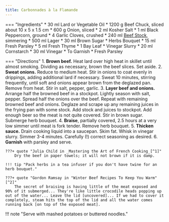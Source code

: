 ```yaml
---
title: Carbonnades à la Flamande
---
```


=== "Ingredients"
    * 30 ml Lard or Vegetable Oil
    * 1200 g Beef Chuck, sliced about 10 x 5 x 1.5 cm
    * 600 g Onion, sliced
    * 2 ml Kosher Salt
    * 1 ml Black Peppercorn, ground
    * 4 Garlic Cloves, crushed
    * 240 ml [Beef Stock](../../soups/stocks/meat-stock.md), simmering
    * 500 ml Lager
    * 30 ml Brown Sugar
    * Herbs Bouquet
        * 15 ml Fresh Parsley
        * 5 ml Fresh Thyme
        * 1 Bay Leaf
    * Vinegar Slurry
        * 20 ml Cornstarch
        * 30 ml Vinegar
    * To Garnish
        * Fresh Parsley

=== "Directions"
    1. **Brown beef.** Heat lard over high heat in skillet until almost smoking. Dividing as necessary, brown the beef slices. Set aside.
    2. **Sweat onions.** Reduce to medium heat. Stir in onions to coat evenly in drippings, adding additional lard if necessary. Sweat 10 minutes, stirring frequently, until soft and onions appear brown from the deglazed pan. Remove from heat. Stir in salt, pepper, garlic.
    3. **Layer beef and onions.** Arrange half the browned beef in a stockpot. Lightly season with salt, pepper. Spread half the onions over the beef. Repeat with remaining browned beef and onions. Deglaze and scrape up any remaining juices in the frying pan with some stock. Add stock and juices to stockpot. Add enough beer so the meat is not quite covered. Stir in brown sugar. Submerge herb bouquet.
    4. **Braise**, partially covered, 2.5 hours at a very low simmer until meat is fork tender. Remove herb bouquet.
    5. **Thicken sauce.** Drain cooking liquid into a saucepan. Skim fat. Whisk in vinegar slurry. Simmer 3-4 minutes. Carefully (!) correct seasoning as desired.
    6. **Garnish** with parsley and serve.

    ???+ quote "Julia Child in _Mastering the Art of French Cooking_[^1]"
        Dry the beef in paper towels; it will not brown if it is damp.

    !!! tip "Pack herbs in a tea infuser if you don't have twine for an herb bouquet."

    ???+ quote "Gordon Ramsay in "Winter Beef Recipes To Keep You Warm"[^2]"
        The secret of braising is having little of the meat exposed and 90% of it submerged... They're like little crocodile heads popping up out of the water... Leave the lid [uncovered]... If we had to cover it completely, steam hits the top of the lid and all the water comes running back [on top of the exposed meat].

!!! note "Serve with mashed potatoes or buttered noodles."

[^1]: {{ cite.child_french_cooking }}
[^2]:
    Ramsay, Gordon. ["Winter Beef Recipes To Keep You Warm."](https://www.youtube.com/watch?v=eTqGvxI-QFY) 19 November 2020. Accessed November 2020.
